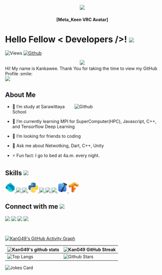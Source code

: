 <p align="center">
    <img width="300" src="https://github.com/kang49/kang49/assets/81503963/796c312d-fd39-435f-bd83-440d5ca2b4d4">

</p>
<h4 align="center">[Meta_Keen VRC Avatar]</h4>

<h1> Hello Fellow < Developers />! <img src = "https://raw.githubusercontent.com/MartinHeinz/MartinHeinz/master/wave.gif" width = 30px> </h1>
<p align='center'>
</p>


![Views](https://komarev.com/ghpvc/?username=kang49&label=Views&color=green&style=flat)
[![Github](https://img.shields.io/github/followers/kang49?label=Follow&style=social)](https://github.com/kang49)
<div style="text-align:center;">
  <a href="https://www.buymeacoffee.com/metakeen"><img src="https://img.buymeacoffee.com/button-api/?text=Buy me a coffee&emoji=&slug=metakeen&button_colour=FFDD00&font_colour=000000&font_family=Cookie&outline_colour=000000&coffee_colour=ffffff" width="200px"/></a>
</div>




<div size='20px'> Hi! My name is Kankawee. Thank You for taking the time to view my GitHub Profile :smile: 
</div>
    
<img src = "https://media4.giphy.com/media/13HgwGsXF0aiGY/giphy.gif" width = 300px>

<h2> About Me </h2>

<img width="55%" align="right" alt="Github" src="https://raw.githubusercontent.com/onimur/.github/master/.resources/git-header.svg" />

- 🔭 I’m study at Sarawittaya School
  
- 🌱 I’m currently learning MPI for SuperComputer(HPC), Javascript, C++, and Tensorflow Deep Learning
  
- 👯 I’m looking for friends to coding
  
- 💬 Ask me about Netwotking, Dart, C++, Unity
  
- ⚡ Fun fact: I go to bed at 4a.m. every night.

<h2> Skills <img src = "https://media2.giphy.com/media/QssGEmpkyEOhBCb7e1/giphy.gif?cid=ecf05e47a0n3gi1bfqntqmob8g9aid1oyj2wr3ds3mg700bl&rid=giphy.gif" width = 32px> </h2>

<a href= 'https://dart.dev' > <img width ='32px' src ='https://raw.githubusercontent.com/kang49/kang49/main/Dart_Icon.png'> </a>
<a href= 'https://reactnative.dev' > <img width ='32px' src ='https://raw.githubusercontent.com/rahulbanerjee26/githubAboutMeGenerator/main/icons/reactjs.svg'> </a>
<a href= 'https://www.javascript.com' > <img width ='32px' src ='https://raw.githubusercontent.com/rahulbanerjee26/githubAboutMeGenerator/main/icons/javascript.svg'> </a>
<a href= 'https://www.python.org' > <img width ='32px' src ='https://raw.githubusercontent.com/kang49/kang49/main/Python%20Icon.png'> </a>
<a href= 'https://cplusplus.com' > <img width ='32px' src ='https://raw.githubusercontent.com/rahulbanerjee26/githubAboutMeGenerator/main/icons/cpp.svg'> </a>
<a href= 'https://learn.microsoft.com/en-us/dotnet/csharp/' > <img width ='32px' src ='https://raw.githubusercontent.com/rahulbanerjee26/githubAboutMeGenerator/main/icons/csharp.svg'> </a>
<a href= 'https://developer.android.com' > <img width ='32px' src ='https://raw.githubusercontent.com/rahulbanerjee26/githubAboutMeGenerator/main/icons/android.svg'> </a>
<a href= 'https://developer.apple.com' > <img width ='32px' src ='https://github.com/kang49/kang49/blob/main/Xcode_Icon.PNG'> </a>
<a href= 'https://www.tensorflow.org' > <img width ='32px' src ='https://github.com/kang49/kang49/blob/main/Tensorflow_Icon.png'> </a>


<h2> Connect with me <img src='https://raw.githubusercontent.com/ShahriarShafin/ShahriarShafin/main/Assets/handshake.gif' width="100px"> </h2>
<a href = 'https://www.linkedin.com/in/kankawee-aramrak-2bab53232/'> <img width = '32px' align= 'center' src="https://raw.githubusercontent.com/rahulbanerjee26/githubAboutMeGenerator/main/icons/linked-in-alt.svg"/></a>  
<a href = 'https://www.github.com/kang49'> <img width = '32px' align= 'center' src="https://raw.githubusercontent.com/rahulbanerjee26/githubAboutMeGenerator/main/icons/github.svg"/></a>
<a href = 'https://www.facebook.com/KankaweeG49'> <img width = '32px' align= 'center' src="https://upload.wikimedia.org/wikipedia/commons/thumb/0/05/Facebook_Logo_%282019%29.png/1024px-Facebook_Logo_%282019%29.png"/></a>
<a href = 'https://twitter.com/A_Kankawee'> <img width = '32px' align= 'center' 
src="https://www.edigitalagency.com.au/wp-content/uploads/Twitter-logo-png.png"/></a>
  
<br>
<br>
  <br>
  
[![KanG49's GitHub Activity Graph](https://github-readme-activity-graph.cyclic.app/graph?username=kang49&theme=tokyo-night)](https://git.io/praveenscience)

| ![KanG49's github stats](https://github-readme-stats.vercel.app/api?username=kang49&show_icons=true&theme=tokyonight) | ![KanG49 GitHub Streak](https://github-readme-streak-stats.herokuapp.com/?user=kang49&theme=tokyonight) |
| --- | --- |
| ![Top Langs](https://github-readme-stats.vercel.app/api/top-langs/?username=kang49&theme=tokyonight) | ![Github Stars](https://github-readme-stats.vercel.app/api?username=kang49&show_icons=true&locale=en&count_private=true&hide_rank=true&custom_title=My%20GitHub%20Stats&disable_animations=true&theme=tokyonight) |

![Jokes Card](https://readme-jokes.vercel.app/api?theme=tokyonight)


<br>
